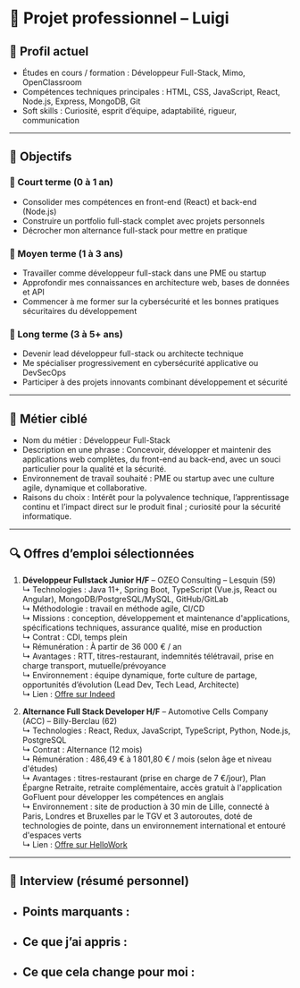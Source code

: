 # 💼 Projet professionnel – Luigi

## 👤 Profil actuel
- Études en cours / formation : Développeur Full-Stack, Mimo, OpenClassroom
- Compétences techniques principales : HTML, CSS, JavaScript, React, Node.js, Express, MongoDB, Git
- Soft skills : Curiosité, esprit d’équipe, adaptabilité, rigueur, communication

---

## 🎯 Objectifs

### 🔹 Court terme (0 à 1 an)
- Consolider mes compétences en front-end (React) et back-end (Node.js)
- Construire un portfolio full-stack complet avec projets personnels
- Décrocher mon alternance full-stack pour mettre en pratique

### 🔹 Moyen terme (1 à 3 ans)
- Travailler comme développeur full-stack dans une PME ou startup
- Approfondir mes connaissances en architecture web, bases de données et API
- Commencer à me former sur la cybersécurité et les bonnes pratiques sécuritaires du développement

### 🔹 Long terme (3 à 5+ ans)
- Devenir lead développeur full-stack ou architecte technique
- Me spécialiser progressivement en cybersécurité applicative ou DevSecOps
- Participer à des projets innovants combinant développement et sécurité

---

## 💼 Métier ciblé
- Nom du métier : Développeur Full-Stack
- Description en une phrase : Concevoir, développer et maintenir des applications web complètes, du front-end au back-end, avec un souci particulier pour la qualité et la sécurité.
- Environnement de travail souhaité : PME ou startup avec une culture agile, dynamique et collaborative.
- Raisons du choix : Intérêt pour la polyvalence technique, l’apprentissage continu et l’impact direct sur le produit final ; curiosité pour la sécurité informatique.

---

## 🔍 Offres d’emploi sélectionnées

1. **Développeur Fullstack Junior H/F** – OZEO Consulting – Lesquin (59)  
   ↳ Technologies : Java 11+, Spring Boot, TypeScript (Vue.js, React ou Angular), MongoDB/PostgreSQL/MySQL, GitHub/GitLab  
   ↳ Méthodologie : travail en méthode agile, CI/CD  
   ↳ Missions : conception, développement et maintenance d'applications, spécifications techniques, assurance qualité, mise en production  
   ↳ Contrat : CDI, temps plein  
   ↳ Rémunération : À partir de 36 000 € / an  
   ↳ Avantages : RTT, titres-restaurant, indemnités télétravail, prise en charge transport, mutuelle/prévoyance  
   ↳ Environnement : équipe dynamique, forte culture de partage, opportunités d’évolution (Lead Dev, Tech Lead, Architecte)  
   ↳ Lien : [Offre sur Indeed](https://fr.indeed.com/viewjob?jk=ac36f5617776eab9&from=shareddesktop_copy)  


2. **Alternance Full Stack Developer H/F** – Automotive Cells Company (ACC) – Billy-Berclau (62)  
   ↳ Technologies : React, Redux, JavaScript, TypeScript, Python, Node.js, PostgreSQL  
   ↳ Contrat : Alternance (12 mois)  
   ↳ Rémunération : 486,49 € à 1 801,80 € / mois (selon âge et niveau d'études)  
   ↳ Avantages : titres-restaurant (prise en charge de 7 €/jour), Plan Épargne Retraite, retraite complémentaire, accès gratuit à l'application GoFluent pour développer les compétences en anglais  
   ↳ Environnement : site de production à 30 min de Lille, connecté à Paris, Londres et Bruxelles par le TGV et 3 autoroutes, doté de technologies de pointe, dans un environnement international et entouré d'espaces verts  
   ↳ Lien : [Offre sur HelloWork](https://www.hellowork.com/fr-fr/emplois/67359337.html)  

---

## 🧠 Interview (résumé personnel)
- Points marquants :  
  -  
- Ce que j’ai appris :  
  - 
- Ce que cela change pour moi :  
  - 


